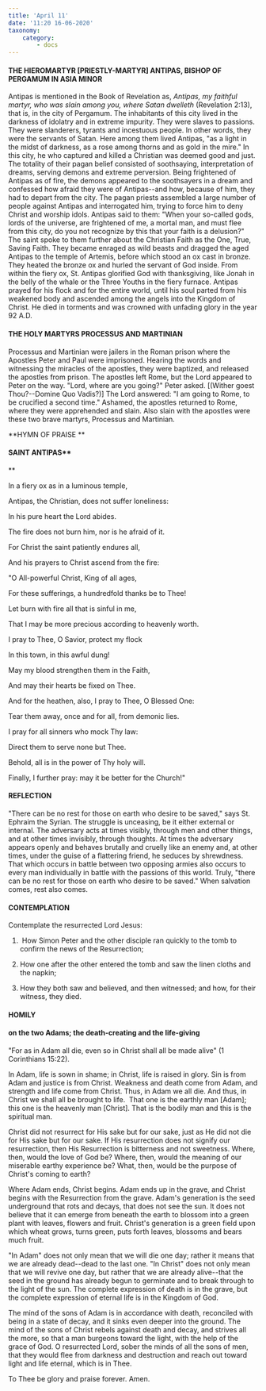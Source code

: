 ```yaml
---
title: 'April 11'
date: '11:20 16-06-2020'
taxonomy:
    category:
        - docs
---
```


#### THE HIEROMARTYR [PRIESTLY-MARTYR] ANTIPAS, BISHOP OF PERGAMUM IN ASIA MINOR

Antipas is mentioned in the Book of Revelation as, *Antipas, my faithful martyr, who was slain among you, where Satan dwelleth* (Revelation 2:13), that is, in the city of Pergamum. The inhabitants of this city lived in the darkness of idolatry and in extreme impurity. They were slaves to passions. They were slanderers, tyrants and incestuous people. In other words, they were the servants of Satan. Here among them lived Antipas, "as a light in the midst of darkness, as a rose among thorns and as gold in the mire." In this city, he who captured and killed a Christian was deemed good and just. The totality of their pagan belief consisted of soothsaying, interpretation of dreams, serving demons and extreme perversion. Being frightened of Antipas as of fire, the demons appeared to the soothsayers in a dream and confessed how afraid they were of Antipas--and how, because of him, they had to depart from the city. The pagan priests assembled a large number of people against Antipas and interrogated him, trying to force him to deny Christ and worship idols. Antipas said to them: "When your so-called gods, lords of the universe, are frightened of me, a mortal man, and must flee from this city, do you not recognize by this that your faith is a delusion?" The saint spoke to them further about the Christian Faith as the One, True, Saving Faith. They became enraged as wild beasts and dragged the aged Antipas to the temple of Artemis, before which stood an ox cast in bronze. They heated the bronze ox and hurled the servant of God inside. From within the fiery ox, St. Antipas glorified God with thanksgiving, like Jonah in the belly of the whale or the Three Youths in the fiery furnace. Antipas prayed for his flock and for the entire world, until his soul parted from his weakened body and ascended among the angels into the Kingdom of Christ. He died in torments and was crowned with unfading glory in the year 92 A.D.

#### THE HOLY MARTYRS PROCESSUS AND MARTINIAN

Processus and Martinian were jailers in the Roman prison where the Apostles Peter and Paul were imprisoned. Hearing the words and witnessing the miracles of the apostles, they were baptized, and released the apostles from prison. The apostles left Rome, but the Lord appeared to Peter on the way. "Lord, where are you going?" Peter asked. [(Wither goest Thou?--Domine Quo Vadis?)] The Lord answered: "I am going to Rome, to be crucified a second time." Ashamed, the apostles returned to Rome, where they were apprehended and slain. Also slain with the apostles were these two brave martyrs, Processus and Martinian.



**HYMN OF PRAISE
**

#### SAINT ANTIPAS**
**

In a fiery ox as in a luminous temple,

Antipas, the Christian, does not suffer loneliness:

In his pure heart the Lord abides.

The fire does not burn him, nor is he afraid of it.

For Christ the saint patiently endures all,

And his prayers to Christ ascend from the fire:

"O All-powerful Christ, King of all ages,

For these sufferings, a hundredfold thanks be to Thee!

Let burn with fire all that is sinful in me,

That I may be more precious according to heavenly worth.

I pray to Thee, O Savior, protect my flock

In this town, in this awful dung!

May my blood strengthen them in the Faith,

And may their hearts be fixed on Thee.

And for the heathen, also, I pray to Thee, O Blessed One:

Tear them away, once and for all, from demonic lies.

I pray for all sinners who mock Thy law:

Direct them to serve none but Thee.

Behold, all is in the power of Thy holy will.

Finally, I further pray: may it be better for the Church!"


#### REFLECTION

"There can be no rest for those on earth who desire to be saved," says St. Ephraim the Syrian. The struggle is unceasing, be it either external or internal. The adversary acts at times visibly, through men and other things, and at other times invisibly, through thoughts. At times the adversary appears openly and behaves brutally and cruelly like an enemy and, at other times, under the guise of a flattering friend, he seduces by shrewdness. That which occurs in battle between two opposing armies also occurs to every man individually in battle with the passions of this world. Truly, "there can be no rest for those on earth who desire to be saved." When salvation comes, rest also comes.

#### CONTEMPLATION

Contemplate the resurrected Lord Jesus:

1.  How Simon Peter and the other disciple ran quickly to the tomb to confirm the news of the Resurrection;

1.  How one after the other entered the tomb and saw the linen cloths and the napkin;

1.  How they both saw and believed, and then witnessed; and how, for their witness, they died.



#### HOMILY

#### on the two Adams; the death-creating and the life-giving

"For as in Adam all die, even so in Christ shall all be made alive" (1 Corinthians 15:22).

In Adam, life is sown in shame; in Christ, life is raised in glory. Sin is from Adam and justice is from Christ. Weakness and death come from Adam, and strength and life come from Christ. Thus, in Adam we all die. And thus, in Christ we shall all be brought to life.  That one is the earthly man [Adam]; this one is the heavenly man [Christ]. That is the bodily man and this is the spiritual man.

Christ did not resurrect for His sake but for our sake, just as He did not die for His sake but for our sake. If His resurrection does not signify our resurrection, then His Resurrection is bitterness and not sweetness. Where, then, would the love of God be? Where, then, would the meaning of our miserable earthy experience be? What, then, would be the purpose of Christ's coming to earth?

Where Adam ends, Christ begins. Adam ends up in the grave, and Christ begins with the Resurrection from the grave. Adam's generation is the seed underground that rots and decays, that does not see the sun. It does not believe that it can emerge from beneath the earth to blossom into a green plant with leaves, flowers and fruit. Christ's generation is a green field upon which wheat grows, turns green, puts forth leaves, blossoms and bears much fruit.

"In Adam" does not only mean that we will die one day; rather it means that we are already dead--dead to the last one. "In Christ" does not only mean that we will revive one day, but rather that we are already alive--that the seed in the ground has already begun to germinate and to break through to the light of the sun. The complete expression of death is in the grave, but the complete expression of eternal life is in the Kingdom of God.

The mind of the sons of Adam is in accordance with death, reconciled with being in a state of decay, and it sinks even deeper into the ground. The mind of the sons of Christ rebels against death and decay, and strives all the more, so that a man burgeons toward the light, with the help of the grace of God. O resurrected Lord, sober the minds of all the sons of men, that they would flee from darkness and destruction and reach out toward light and life eternal, which is in Thee.

To Thee be glory and praise forever. Amen.

